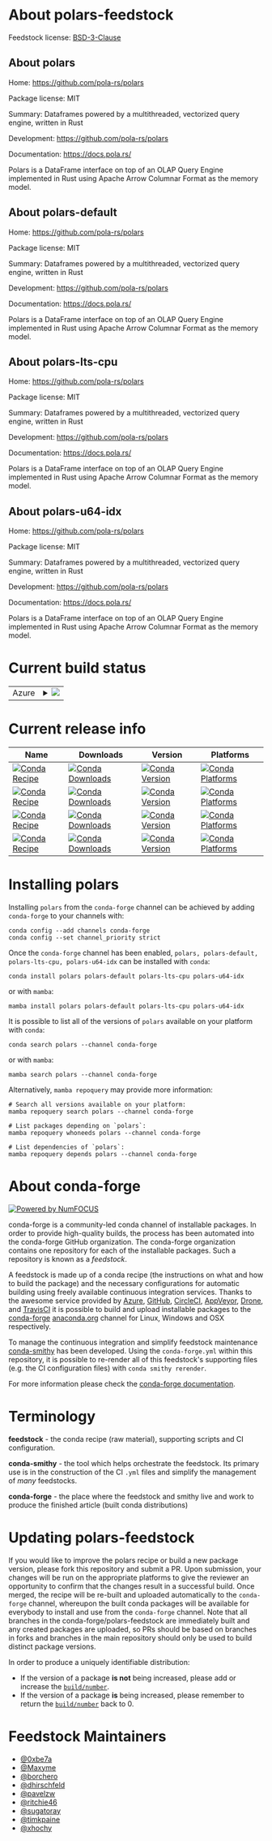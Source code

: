 About polars-feedstock
======================

Feedstock license: [BSD-3-Clause](https://github.com/conda-forge/polars-feedstock/blob/main/LICENSE.txt)


About polars
------------

Home: https://github.com/pola-rs/polars

Package license: MIT

Summary: Dataframes powered by a multithreaded, vectorized query engine, written in Rust

Development: https://github.com/pola-rs/polars

Documentation: https://docs.pola.rs/

Polars is a DataFrame interface on top of an OLAP Query Engine implemented in Rust using Apache Arrow Columnar Format as the memory model.

About polars-default
--------------------

Home: https://github.com/pola-rs/polars

Package license: MIT

Summary: Dataframes powered by a multithreaded, vectorized query engine, written in Rust

Development: https://github.com/pola-rs/polars

Documentation: https://docs.pola.rs/

Polars is a DataFrame interface on top of an OLAP Query Engine implemented in Rust using Apache Arrow Columnar Format as the memory model.

About polars-lts-cpu
--------------------

Home: https://github.com/pola-rs/polars

Package license: MIT

Summary: Dataframes powered by a multithreaded, vectorized query engine, written in Rust

Development: https://github.com/pola-rs/polars

Documentation: https://docs.pola.rs/

Polars is a DataFrame interface on top of an OLAP Query Engine implemented in Rust using Apache Arrow Columnar Format as the memory model.

About polars-u64-idx
--------------------

Home: https://github.com/pola-rs/polars

Package license: MIT

Summary: Dataframes powered by a multithreaded, vectorized query engine, written in Rust

Development: https://github.com/pola-rs/polars

Documentation: https://docs.pola.rs/

Polars is a DataFrame interface on top of an OLAP Query Engine implemented in Rust using Apache Arrow Columnar Format as the memory model.

Current build status
====================


<table>
    
  <tr>
    <td>Azure</td>
    <td>
      <details>
        <summary>
          <a href="https://dev.azure.com/conda-forge/feedstock-builds/_build/latest?definitionId=16367&branchName=main">
            <img src="https://dev.azure.com/conda-forge/feedstock-builds/_apis/build/status/polars-feedstock?branchName=main">
          </a>
        </summary>
        <table>
          <thead><tr><th>Variant</th><th>Status</th></tr></thead>
          <tbody><tr>
              <td>linux_64_polars_variantdefaultpython3.9.____cpython</td>
              <td>
                <a href="https://dev.azure.com/conda-forge/feedstock-builds/_build/latest?definitionId=16367&branchName=main">
                  <img src="https://dev.azure.com/conda-forge/feedstock-builds/_apis/build/status/polars-feedstock?branchName=main&jobName=linux&configuration=linux%20linux_64_polars_variantdefaultpython3.9.____cpython" alt="variant">
                </a>
              </td>
            </tr><tr>
              <td>linux_64_polars_variantlts-cpupython3.9.____cpython</td>
              <td>
                <a href="https://dev.azure.com/conda-forge/feedstock-builds/_build/latest?definitionId=16367&branchName=main">
                  <img src="https://dev.azure.com/conda-forge/feedstock-builds/_apis/build/status/polars-feedstock?branchName=main&jobName=linux&configuration=linux%20linux_64_polars_variantlts-cpupython3.9.____cpython" alt="variant">
                </a>
              </td>
            </tr><tr>
              <td>linux_64_polars_variantu64-idxpython3.9.____cpython</td>
              <td>
                <a href="https://dev.azure.com/conda-forge/feedstock-builds/_build/latest?definitionId=16367&branchName=main">
                  <img src="https://dev.azure.com/conda-forge/feedstock-builds/_apis/build/status/polars-feedstock?branchName=main&jobName=linux&configuration=linux%20linux_64_polars_variantu64-idxpython3.9.____cpython" alt="variant">
                </a>
              </td>
            </tr><tr>
              <td>linux_aarch64_polars_variantdefaultpython3.9.____cpython</td>
              <td>
                <a href="https://dev.azure.com/conda-forge/feedstock-builds/_build/latest?definitionId=16367&branchName=main">
                  <img src="https://dev.azure.com/conda-forge/feedstock-builds/_apis/build/status/polars-feedstock?branchName=main&jobName=linux&configuration=linux%20linux_aarch64_polars_variantdefaultpython3.9.____cpython" alt="variant">
                </a>
              </td>
            </tr><tr>
              <td>linux_aarch64_polars_variantlts-cpupython3.9.____cpython</td>
              <td>
                <a href="https://dev.azure.com/conda-forge/feedstock-builds/_build/latest?definitionId=16367&branchName=main">
                  <img src="https://dev.azure.com/conda-forge/feedstock-builds/_apis/build/status/polars-feedstock?branchName=main&jobName=linux&configuration=linux%20linux_aarch64_polars_variantlts-cpupython3.9.____cpython" alt="variant">
                </a>
              </td>
            </tr><tr>
              <td>linux_aarch64_polars_variantu64-idxpython3.9.____cpython</td>
              <td>
                <a href="https://dev.azure.com/conda-forge/feedstock-builds/_build/latest?definitionId=16367&branchName=main">
                  <img src="https://dev.azure.com/conda-forge/feedstock-builds/_apis/build/status/polars-feedstock?branchName=main&jobName=linux&configuration=linux%20linux_aarch64_polars_variantu64-idxpython3.9.____cpython" alt="variant">
                </a>
              </td>
            </tr><tr>
              <td>linux_ppc64le_python3.9.____cpython</td>
              <td>
                <a href="https://dev.azure.com/conda-forge/feedstock-builds/_build/latest?definitionId=16367&branchName=main">
                  <img src="https://dev.azure.com/conda-forge/feedstock-builds/_apis/build/status/polars-feedstock?branchName=main&jobName=linux&configuration=linux%20linux_ppc64le_python3.9.____cpython" alt="variant">
                </a>
              </td>
            </tr><tr>
              <td>osx_64_polars_variantdefaultpython3.9.____cpython</td>
              <td>
                <a href="https://dev.azure.com/conda-forge/feedstock-builds/_build/latest?definitionId=16367&branchName=main">
                  <img src="https://dev.azure.com/conda-forge/feedstock-builds/_apis/build/status/polars-feedstock?branchName=main&jobName=osx&configuration=osx%20osx_64_polars_variantdefaultpython3.9.____cpython" alt="variant">
                </a>
              </td>
            </tr><tr>
              <td>osx_64_polars_variantlts-cpupython3.9.____cpython</td>
              <td>
                <a href="https://dev.azure.com/conda-forge/feedstock-builds/_build/latest?definitionId=16367&branchName=main">
                  <img src="https://dev.azure.com/conda-forge/feedstock-builds/_apis/build/status/polars-feedstock?branchName=main&jobName=osx&configuration=osx%20osx_64_polars_variantlts-cpupython3.9.____cpython" alt="variant">
                </a>
              </td>
            </tr><tr>
              <td>osx_64_polars_variantu64-idxpython3.9.____cpython</td>
              <td>
                <a href="https://dev.azure.com/conda-forge/feedstock-builds/_build/latest?definitionId=16367&branchName=main">
                  <img src="https://dev.azure.com/conda-forge/feedstock-builds/_apis/build/status/polars-feedstock?branchName=main&jobName=osx&configuration=osx%20osx_64_polars_variantu64-idxpython3.9.____cpython" alt="variant">
                </a>
              </td>
            </tr><tr>
              <td>osx_arm64_polars_variantdefaultpython3.9.____cpython</td>
              <td>
                <a href="https://dev.azure.com/conda-forge/feedstock-builds/_build/latest?definitionId=16367&branchName=main">
                  <img src="https://dev.azure.com/conda-forge/feedstock-builds/_apis/build/status/polars-feedstock?branchName=main&jobName=osx&configuration=osx%20osx_arm64_polars_variantdefaultpython3.9.____cpython" alt="variant">
                </a>
              </td>
            </tr><tr>
              <td>osx_arm64_polars_variantlts-cpupython3.9.____cpython</td>
              <td>
                <a href="https://dev.azure.com/conda-forge/feedstock-builds/_build/latest?definitionId=16367&branchName=main">
                  <img src="https://dev.azure.com/conda-forge/feedstock-builds/_apis/build/status/polars-feedstock?branchName=main&jobName=osx&configuration=osx%20osx_arm64_polars_variantlts-cpupython3.9.____cpython" alt="variant">
                </a>
              </td>
            </tr><tr>
              <td>osx_arm64_polars_variantu64-idxpython3.9.____cpython</td>
              <td>
                <a href="https://dev.azure.com/conda-forge/feedstock-builds/_build/latest?definitionId=16367&branchName=main">
                  <img src="https://dev.azure.com/conda-forge/feedstock-builds/_apis/build/status/polars-feedstock?branchName=main&jobName=osx&configuration=osx%20osx_arm64_polars_variantu64-idxpython3.9.____cpython" alt="variant">
                </a>
              </td>
            </tr><tr>
              <td>win_64_polars_variantdefaultpython3.9.____cpython</td>
              <td>
                <a href="https://dev.azure.com/conda-forge/feedstock-builds/_build/latest?definitionId=16367&branchName=main">
                  <img src="https://dev.azure.com/conda-forge/feedstock-builds/_apis/build/status/polars-feedstock?branchName=main&jobName=win&configuration=win%20win_64_polars_variantdefaultpython3.9.____cpython" alt="variant">
                </a>
              </td>
            </tr><tr>
              <td>win_64_polars_variantlts-cpupython3.9.____cpython</td>
              <td>
                <a href="https://dev.azure.com/conda-forge/feedstock-builds/_build/latest?definitionId=16367&branchName=main">
                  <img src="https://dev.azure.com/conda-forge/feedstock-builds/_apis/build/status/polars-feedstock?branchName=main&jobName=win&configuration=win%20win_64_polars_variantlts-cpupython3.9.____cpython" alt="variant">
                </a>
              </td>
            </tr><tr>
              <td>win_64_polars_variantu64-idxpython3.9.____cpython</td>
              <td>
                <a href="https://dev.azure.com/conda-forge/feedstock-builds/_build/latest?definitionId=16367&branchName=main">
                  <img src="https://dev.azure.com/conda-forge/feedstock-builds/_apis/build/status/polars-feedstock?branchName=main&jobName=win&configuration=win%20win_64_polars_variantu64-idxpython3.9.____cpython" alt="variant">
                </a>
              </td>
            </tr>
          </tbody>
        </table>
      </details>
    </td>
  </tr>
</table>

Current release info
====================

| Name | Downloads | Version | Platforms |
| --- | --- | --- | --- |
| [![Conda Recipe](https://img.shields.io/badge/recipe-polars-green.svg)](https://anaconda.org/conda-forge/polars) | [![Conda Downloads](https://img.shields.io/conda/dn/conda-forge/polars.svg)](https://anaconda.org/conda-forge/polars) | [![Conda Version](https://img.shields.io/conda/vn/conda-forge/polars.svg)](https://anaconda.org/conda-forge/polars) | [![Conda Platforms](https://img.shields.io/conda/pn/conda-forge/polars.svg)](https://anaconda.org/conda-forge/polars) |
| [![Conda Recipe](https://img.shields.io/badge/recipe-polars--default-green.svg)](https://anaconda.org/conda-forge/polars-default) | [![Conda Downloads](https://img.shields.io/conda/dn/conda-forge/polars-default.svg)](https://anaconda.org/conda-forge/polars-default) | [![Conda Version](https://img.shields.io/conda/vn/conda-forge/polars-default.svg)](https://anaconda.org/conda-forge/polars-default) | [![Conda Platforms](https://img.shields.io/conda/pn/conda-forge/polars-default.svg)](https://anaconda.org/conda-forge/polars-default) |
| [![Conda Recipe](https://img.shields.io/badge/recipe-polars--lts--cpu-green.svg)](https://anaconda.org/conda-forge/polars-lts-cpu) | [![Conda Downloads](https://img.shields.io/conda/dn/conda-forge/polars-lts-cpu.svg)](https://anaconda.org/conda-forge/polars-lts-cpu) | [![Conda Version](https://img.shields.io/conda/vn/conda-forge/polars-lts-cpu.svg)](https://anaconda.org/conda-forge/polars-lts-cpu) | [![Conda Platforms](https://img.shields.io/conda/pn/conda-forge/polars-lts-cpu.svg)](https://anaconda.org/conda-forge/polars-lts-cpu) |
| [![Conda Recipe](https://img.shields.io/badge/recipe-polars--u64--idx-green.svg)](https://anaconda.org/conda-forge/polars-u64-idx) | [![Conda Downloads](https://img.shields.io/conda/dn/conda-forge/polars-u64-idx.svg)](https://anaconda.org/conda-forge/polars-u64-idx) | [![Conda Version](https://img.shields.io/conda/vn/conda-forge/polars-u64-idx.svg)](https://anaconda.org/conda-forge/polars-u64-idx) | [![Conda Platforms](https://img.shields.io/conda/pn/conda-forge/polars-u64-idx.svg)](https://anaconda.org/conda-forge/polars-u64-idx) |

Installing polars
=================

Installing `polars` from the `conda-forge` channel can be achieved by adding `conda-forge` to your channels with:

```
conda config --add channels conda-forge
conda config --set channel_priority strict
```

Once the `conda-forge` channel has been enabled, `polars, polars-default, polars-lts-cpu, polars-u64-idx` can be installed with `conda`:

```
conda install polars polars-default polars-lts-cpu polars-u64-idx
```

or with `mamba`:

```
mamba install polars polars-default polars-lts-cpu polars-u64-idx
```

It is possible to list all of the versions of `polars` available on your platform with `conda`:

```
conda search polars --channel conda-forge
```

or with `mamba`:

```
mamba search polars --channel conda-forge
```

Alternatively, `mamba repoquery` may provide more information:

```
# Search all versions available on your platform:
mamba repoquery search polars --channel conda-forge

# List packages depending on `polars`:
mamba repoquery whoneeds polars --channel conda-forge

# List dependencies of `polars`:
mamba repoquery depends polars --channel conda-forge
```


About conda-forge
=================

[![Powered by
NumFOCUS](https://img.shields.io/badge/powered%20by-NumFOCUS-orange.svg?style=flat&colorA=E1523D&colorB=007D8A)](https://numfocus.org)

conda-forge is a community-led conda channel of installable packages.
In order to provide high-quality builds, the process has been automated into the
conda-forge GitHub organization. The conda-forge organization contains one repository
for each of the installable packages. Such a repository is known as a *feedstock*.

A feedstock is made up of a conda recipe (the instructions on what and how to build
the package) and the necessary configurations for automatic building using freely
available continuous integration services. Thanks to the awesome service provided by
[Azure](https://azure.microsoft.com/en-us/services/devops/), [GitHub](https://github.com/),
[CircleCI](https://circleci.com/), [AppVeyor](https://www.appveyor.com/),
[Drone](https://cloud.drone.io/welcome), and [TravisCI](https://travis-ci.com/)
it is possible to build and upload installable packages to the
[conda-forge](https://anaconda.org/conda-forge) [anaconda.org](https://anaconda.org/)
channel for Linux, Windows and OSX respectively.

To manage the continuous integration and simplify feedstock maintenance
[conda-smithy](https://github.com/conda-forge/conda-smithy) has been developed.
Using the ``conda-forge.yml`` within this repository, it is possible to re-render all of
this feedstock's supporting files (e.g. the CI configuration files) with ``conda smithy rerender``.

For more information please check the [conda-forge documentation](https://conda-forge.org/docs/).

Terminology
===========

**feedstock** - the conda recipe (raw material), supporting scripts and CI configuration.

**conda-smithy** - the tool which helps orchestrate the feedstock.
                   Its primary use is in the construction of the CI ``.yml`` files
                   and simplify the management of *many* feedstocks.

**conda-forge** - the place where the feedstock and smithy live and work to
                  produce the finished article (built conda distributions)


Updating polars-feedstock
=========================

If you would like to improve the polars recipe or build a new
package version, please fork this repository and submit a PR. Upon submission,
your changes will be run on the appropriate platforms to give the reviewer an
opportunity to confirm that the changes result in a successful build. Once
merged, the recipe will be re-built and uploaded automatically to the
`conda-forge` channel, whereupon the built conda packages will be available for
everybody to install and use from the `conda-forge` channel.
Note that all branches in the conda-forge/polars-feedstock are
immediately built and any created packages are uploaded, so PRs should be based
on branches in forks and branches in the main repository should only be used to
build distinct package versions.

In order to produce a uniquely identifiable distribution:
 * If the version of a package **is not** being increased, please add or increase
   the [``build/number``](https://docs.conda.io/projects/conda-build/en/latest/resources/define-metadata.html#build-number-and-string).
 * If the version of a package **is** being increased, please remember to return
   the [``build/number``](https://docs.conda.io/projects/conda-build/en/latest/resources/define-metadata.html#build-number-and-string)
   back to 0.

Feedstock Maintainers
=====================

* [@0xbe7a](https://github.com/0xbe7a/)
* [@Maxyme](https://github.com/Maxyme/)
* [@borchero](https://github.com/borchero/)
* [@dhirschfeld](https://github.com/dhirschfeld/)
* [@pavelzw](https://github.com/pavelzw/)
* [@ritchie46](https://github.com/ritchie46/)
* [@sugatoray](https://github.com/sugatoray/)
* [@timkpaine](https://github.com/timkpaine/)
* [@xhochy](https://github.com/xhochy/)

